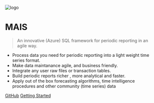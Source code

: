 ![logo](https://res.cloudinary.com/abellion/image/upload/v1535202916/icon_ofrkgv.png)

# MAIS

> An innovative (Azure) SQL framework for periodic reporting in an agile way.

- Process data you need for periodic reporting into a light weight time series format. 
- Make data maintanance agile, and business friendly. 
- Integrate any user raw files or transaction tables.  
- Build periodic reports richer , more analytical and faster.
- Apply out of the box forecasting algorithms, time intelligence procedures and other community (time series) data

[GitHub](https://github.com/maximnl/mais/)
[Getting Started](overview.md)
